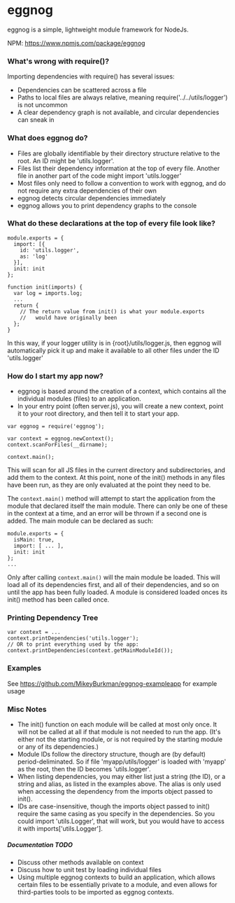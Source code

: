 # eggnog
eggnog is a simple, lightweight module framework for NodeJs. 

NPM: https://www.npmjs.com/package/eggnog

### What's wrong with require()?
Importing dependencies with require() has several issues:
  - Dependencies can be scattered across a file
  - Paths to local files are always relative, meaning require('../../utils/logger') is not uncommon
  - A clear dependency graph is not available, and circular dependencies can sneak in

### What does eggnog do?
  - Files are globally identifiable by their directory structure relative to the root. An ID might be 'utils.logger'.
  - Files list their dependency information at the top of every file. Another file in another part of the code might import 'utils.logger'
  - Most files only need to follow a convention to work with eggnog, and do not require any extra dependencies of their own
  - eggnog detects circular dependencies immediately
  - eggnog allows you to print dependency graphs to the console


### What do these declarations at the top of every file look like?
```
module.exports = {
  import: [{
    id: 'utils.logger',
    as: 'log'
  }],
  init: init
};

function init(imports) {
  var log = imports.log;
  ...
  return {
    // The return value from init() is what your module.exports 
    //   would have originally been
  };
}
```

In this way, if your logger utility is in {root}/utils/logger.js, then eggnog will automatically pick it up and make it available to all other files under the ID 'utils.logger'

### How do I start my app now?
  - eggnog is based around the creation of a context, which contains all the individual modules (files) to an application.
  - In your entry point (often server.js), you will create a new context, point it to your root directory, and then tell it to start your app.

```
var eggnog = require('eggnog');

var context = eggnog.newContext();
context.scanForFiles(__dirname);

context.main();
```

This will scan for all JS files in the current directory and subdirectories, and add them to the context. At this point, none of the init() methods in any files have been run, as they are only evaluated at the point they need to be.

The `context.main()` method will attempt to start the application from the module that declared itself the main module. There can only be one of these in the context at a time, and an error will be thrown if a second one is added. The main module can be declared as such:
```
module.exports = {
  isMain: true,
  import: [ ... ],
  init: init
};
...
```

Only after calling `context.main()` will the main module be loaded. This will load all of its dependencies first, and all of their dependencies, and so on until the app has been fully loaded. A module is considered loaded onces its init() method has been called once.

### Printing Dependency Tree
```
var context = ...
context.printDependencies('utils.logger');
// OR to print everything used by the app:
context.printDependencies(context.getMainModuleId());
```

### Examples
See https://github.com/MikeyBurkman/eggnog-exampleapp for example usage

### Misc Notes
  - The init() function on each module will be called at most only once. It will not be called at all if that module is not needed to run the app. (It's either not the starting module, or is not required by the starting module or any of its dependencies.)
  - Module IDs follow the directory structure, though are (by default) period-deliminated. So if file 'myapp/utils/logger' is loaded with 'myapp' as the root, then the ID becomes 'utils.logger'.
  - When listing dependencies, you may either list just a string (the ID), or a string and alias, as listed in the examples above. The alias is only used when accessing the dependency from the imports object passed to init().
  - IDs are case-insensitive, though the imports object passed to init() require the same casing as you specify in the dependencies. So you could import 'utils.Logger', that will work, but you would have to access it with imports['utils.Logger'].

##### Documentation TODO
  - Discuss other methods available on context
  - Discuss how to unit test by loading individual files
  - Using multiple eggnog contexts to build an application, which allows certain files to be essentially private to a module, and even allows for third-parties tools to be imported as eggnog contexts.
